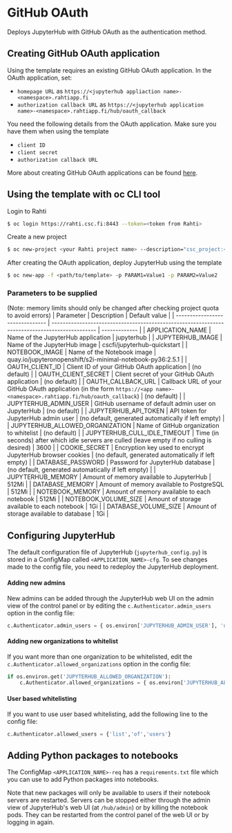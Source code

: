 # GitHub OAuth

Deploys JupyterHub with GitHub OAuth as the authentication method.

## Creating GitHub OAuth application

Using the template requires an existing GitHub OAuth application. In the OAuth application, set:
- `homepage URL` as `https://<jupyterhub appliaction name>-<namespace>.rahtiapp.fi`
- `authorization callback URL` as `https://<jupyterhub application name>-<namespace>.rahtiapp.fi/hub/oauth_callback`

You need the following details from the OAuth application. Make sure you have them when using the template
- `client ID`
- `client secret`
- `authorization callback URL` 

More about creating GitHub OAuth applications can be found [here](https://docs.github.com/en/developers/apps/building-oauth-apps/creating-an-oauth-app).

## Using the template with oc CLI tool

Login to Rahti
```bash
$ oc login https://rahti.csc.fi:8443 --token=<token from Rahti>
```

Create a new project
```bash
$ oc new-project <your Rahti project name> --description="csc_project:<your CSC project name>"
```

After creating the OAuth application, deploy JupyterHub using the template
```bash
$ oc new-app -f <path/to/template> -p PARAM1=Value1 -p PARAM2=Value2
```


### Parameters to be supplied

(Note: memory limits should only be changed after checking project quota to avoid errors)
| Parameter                       | Description                                                                                    | Default value |
| ------------------------------- | ---------------------------------------------------------------------------------------------- | ------------- |
| APPLICATION_NAME                | Name of the JupyterHub application                                                             | jupyterhub    |
| JUPYTERHUB_IMAGE                | Name of the JupyterHub image                                                                   | cscfi/jupyterhub-quickstart |
| NOTEBOOK_IMAGE                  | Name of the Notebook image                                                                     | quay.io/jupyteronopenshift/s2i-minimal-notebook-py36:2.5.1 |
| OAUTH_CLIENT_ID                 | Client ID of your GitHub OAuth application                                                     | (no default)  |
| OAUTH_CLIENT_SECRET             | Client secret of your GitHub OAuth application                                                 | (no default)  |
| OAUTH_CALLBACK_URL              | Callback URL of your GitHub OAuth application (in the form `https://<app name>-<namespace>.rahtiapp.fi/hub/oauth_callback`) | (no default) |
| JUPYTERHUB_ADMIN_USER           | GitHub username of default admin user on JupyterHub                                            | (no default)  |
| JUPYTERHUB_API_TOKEN            | API token for JupyterHub admin user                                                            | (no default, generated automatically if left empty) |
| JUPYTERHUB_ALLOWED_ORGANIZATION | Name of GitHub organization to whitelist                                                       | (no default)  |
| JUPYTERHUB_CULL_IDLE_TIMEOUT    | Time (in seconds) after which idle servers are culled (leave empty if no culling is desired)   | 3600          |
| COOKIE_SECRET                   | Encryption key used to encrypt JupyterHub browser cookies                                      | (no default, generated automatically if left empty) |
| DATABASE_PASSWORD               | Password for JupyterHub database                                                               | (no default, generated automatically if left empty) |
| JUPYTERHUB_MEMORY               | Amount of memory available to JupyterHub                                                       | 512Mi         |
| DATABASE_MEMORY                 | Amount of memory available to PostgreSQL                                                       | 512Mi         |
| NOTEBOOK_MEMORY                 | Amount of memory available to each notebook                                                    | 512Mi         |
| NOTEBOOK_VOLUME_SIZE            | Amount of storage available to each notebook                                                   | 1Gi           |
| DATABASE_VOLUME_SIZE            | Amount of storage available to database                                                        | 1Gi           |


## Configuring JupyterHub

The default configuration file of JupyterHub (`jupyterhub_config.py`) is stored in a ConfigMap called `<APPLICATION_NAME>-cfg`. To see changes made to the config file, you need to redeploy the JupyterHub deployment.

#### Adding new admins

New admins can be added through the JupyterHub web UI on the admin view of the control panel or by editing the `c.Authenticator.admin_users` option in the config file:
```python
c.Authenticator.admin_users = { os.environ['JUPYTERHUB_ADMIN_USER'], 'username-of-admin', 'another-admin' }
```

#### Adding new organizations to whitelist

If you want more than one organization to be whitelisted, edit the `c.Authenticator.allowed_organizations` option in the config file:
```python
if os.environ.get('JUPYTERHUB_ALLOWED_ORGANIZATION'):
    c.Authenticator.allowed_organizations = { os.environ['JUPYTERHUB_ALLOWED_ORGANIZATION'], 'name-of-organization', 'another-organization' }
```

#### User based whitelisting

If you want to use user based whitelisting, add the following line to the config file:
```python
c.Authenticator.allowed_users = {'list','of','users'}
```


## Adding Python packages to notebooks

The ConfigMap `<APPLICATION_NAME>-req` has a `requirements.txt` file which you can use to add Python packages into notebooks.

Note that new packages will only be available to users if their notebook servers are restarted. Servers can be stopped either through the admin view of JupyterHub's web UI (at `/hub/admin`) or by killing the notebook pods. They can be restarted from the control panel of the web UI or by logging in again.
